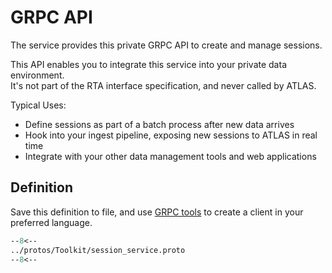 # GRPC API

The service provides this private GRPC API to create and manage sessions.

This API enables you to integrate this service into your private data environment.  
It's not part of the RTA interface specification, and never called by ATLAS.

Typical Uses:

* Define sessions as part of a batch process after new data arrives
* Hook into your ingest pipeline, exposing new sessions to ATLAS in real time
* Integrate with your other data management tools and web applications

## Definition

Save this definition to file, and use [GRPC tools](https://grpc.io/) to create a client in your preferred language.

``` protobuf
--8<--
../protos/Toolkit/session_service.proto
--8<--
```